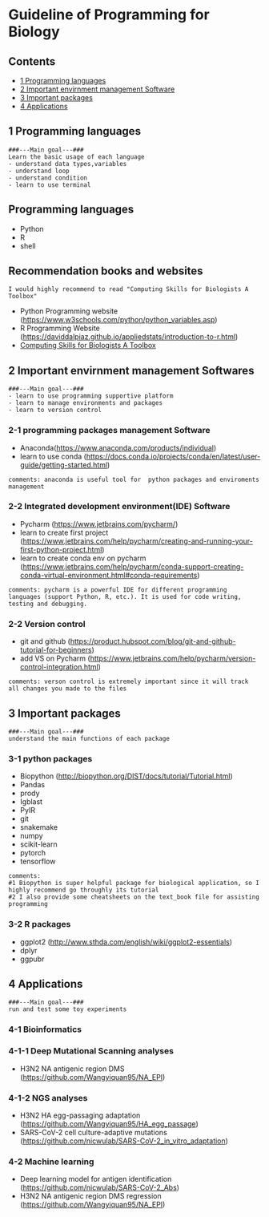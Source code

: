 # Guideline of Programming for Biology

## Contents
* [1 Programming languages](#1-Programming-languages)   
* [2 Important envirnment management Software](#2-Important-envirnment-management-Software)   
* [3 Important packages](#3-Important-packages)   
* [4 Applications](#4-Applications)   

## 1 Programming languages
```
###---Main goal---###
Learn the basic usage of each language
- understand data types,variables
- understand loop
- understand condition
- learn to use terminal
```
## Programming languages

- Python
- R
- shell

## Recommendation books and websites
```
I would highly recommend to read "Computing Skills for Biologists A Toolbox"
```
- Python Programming website (https://www.w3schools.com/python/python_variables.asp)
- R Programming Website (https://daviddalpiaz.github.io/appliedstats/introduction-to-r.html)
- [Computing Skills for Biologists A Toolbox](./text_book/Computing_Skills_for_Biologists_A_Toolbox.pdf)

## 2 Important envirnment management Softwares

```
###---Main goal---###
- learn to use programming supportive platform
- learn to manage environments and packages
- learn to version control
```
### 2-1 programming packages management Software

- Anaconda(https://www.anaconda.com/products/individual)
- learn to use conda (https://docs.conda.io/projects/conda/en/latest/user-guide/getting-started.html)

```
comments: anaconda is useful tool for  python packages and enviroments management
```
### 2-2 Integrated development environment(IDE) Software

- Pycharm (https://www.jetbrains.com/pycharm/)
- learn to create first project (https://www.jetbrains.com/help/pycharm/creating-and-running-your-first-python-project.html)
- learn to create conda env on pycharm (https://www.jetbrains.com/help/pycharm/conda-support-creating-conda-virtual-environment.html#conda-requirements)

```
comments: pycharm is a powerful IDE for different programming languages (support Python, R, etc.). It is used for code writing, testing and debugging.
```

### 2-2 Version control

- git and github (https://product.hubspot.com/blog/git-and-github-tutorial-for-beginners)
- add VS on Pycharm (https://www.jetbrains.com/help/pycharm/version-control-integration.html)

```
comments: verson control is extremely important since it will track all changes you made to the files
```
## 3 Important packages

```
###---Main goal---###
understand the main functions of each package
```
### 3-1 python packages

- Biopython (http://biopython.org/DIST/docs/tutorial/Tutorial.html)
- Pandas
- prody
- Igblast
- PyIR
- git
- snakemake
- numpy
- scikit-learn
- pytorch
- tensorflow


```
comments: 
#1 Biopython is super helpful package for biological application, so I highly recommend go throughly its tutorial
#2 I also provide some cheatsheets on the text_book file for assisting programming
```
### 3-2 R packages

- ggplot2 (http://www.sthda.com/english/wiki/ggplot2-essentials)
- dplyr
- ggpubr


## 4 Applications

```
###---Main goal---###
run and test some toy experiments
```
### 4-1 Bioinformatics
### 4-1-1 Deep Mutational Scanning analyses
- H3N2 NA antigenic region DMS (https://github.com/Wangyiquan95/NA_EPI)
### 4-1-2 NGS analyses
- H3N2 HA egg-passaging adaptation (https://github.com/Wangyiquan95/HA_egg_passage)
- SARS-CoV-2 cell culture-adaptive mutations (https://github.com/nicwulab/SARS-CoV-2_in_vitro_adaptation)
### 4-2 Machine learning
- Deep learning model for antigen identification (https://github.com/nicwulab/SARS-CoV-2_Abs)
- H3N2 NA antigenic region DMS regression (https://github.com/Wangyiquan95/NA_EPI)
